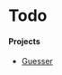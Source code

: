 # Todo

#### Projects
* [Guesser](https://github.com/elumixor/MachineLearning/blob/master/src/main/scala/projects/guesser/Problem%20Description.md)